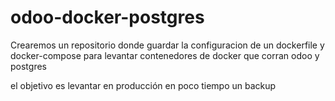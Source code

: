 # odoo-docker-postgres

Crearemos un repositorio donde guardar la configuracion de un dockerfile y docker-compose para levantar contenedores de docker que corran odoo y postgres

el objetivo es levantar en producción en poco tiempo un backup

